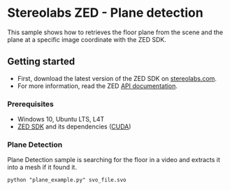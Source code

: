 # Stereolabs ZED - Plane detection

This sample shows how to retrieves the floor plane from the scene and the plane at a specific image coordinate with the ZED SDK.

## Getting started

- First, download the latest version of the ZED SDK on [stereolabs.com](https://www.stereolabs.com).
- For more information, read the ZED [API documentation](https://www.stereolabs.com/developers/documentation/API/).

### Prerequisites

- Windows 10, Ubuntu LTS, L4T
- [ZED SDK](https://www.stereolabs.com/developers/) and its dependencies ([CUDA](https://developer.nvidia.com/cuda-downloads))

### Plane Detection

Plane Detection sample is searching for the floor in a video and extracts it into a mesh if it found it.

```
python "plane_example.py" svo_file.svo
```
